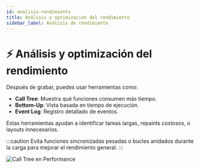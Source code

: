 ```yaml
---
id: analisis-rendimiento
title: Análisis y optimización del rendimiento
sidebar_label: Análisis de rendimiento
---
```


# ⚡ Análisis y optimización del rendimiento

Después de grabar, puedes usar herramientas como:

- **Call Tree**: Muestra qué funciones consumen más tiempo.
- **Bottom-Up**: Vista basada en tiempo de ejecución.
- **Event Log**: Registro detallado de eventos.

Estas herramientas ayudan a identificar tareas largas, repaints costosos, o layouts innecesarios.

:::caution
Evita funciones sincronizadas pesadas o bucles anidados durante la carga para mejorar el rendimiento general.
:::

![Call Tree en Performance](/img/performance-calltree.png)
